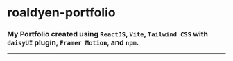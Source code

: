 # roaldyen-portfolio

### My Portfolio created using `ReactJS`, `Vite`, `Tailwind CSS` with `daisyUI` plugin, `Framer Motion`, and `npm`.

---


